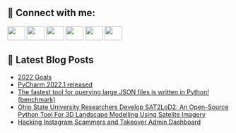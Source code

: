 ## 🔎 Connect with me:
[<img height="32" width="40" src="https://cdn.jsdelivr.net/npm/simple-icons@v5/icons/telegram.svg" />](https://t.me/bullbesh)
[<img height="32" width="40" src="https://cdn.jsdelivr.net/npm/simple-icons@v5/icons/vk.svg" />](https://vk.com/bullbesh)
[<img height="32" width="40" src="https://cdn.jsdelivr.net/npm/simple-icons@v5/icons/twitter.svg" />](https://twitter.com/bullbesh1)
[<img height="32" width="40" src="https://cdn.jsdelivr.net/npm/simple-icons@v5/icons/instagram.svg" />](https://www.instagram.com/bullbesh)
[<img height="32" width="40" src="https://cdn.jsdelivr.net/npm/simple-icons@v5/icons/reddit.svg" />](https://www.reddit.com/user/bullbesh)
[<img height="32" width="40" src="https://cdn.jsdelivr.net/npm/simple-icons@v5/icons/youtube.svg" />](https://www.youtube.com/channel/UCtfjRs6uzgq5mfm8S06WTcg)

## 📕 Latest Blog Posts
<!-- BLOG-POST-LIST:START -->
- [2022 Goals](https://www.reddit.com/r/Python/comments/u2wdhl/2022_goals/)
- [PyCharm 2022.1 released](https://www.reddit.com/r/Python/comments/u2vp01/pycharm_20221_released/)
- [The fastest tool for querying large JSON files is written in Python! &lpar;benchmark&rpar;](https://www.reddit.com/r/Python/comments/u2v858/the_fastest_tool_for_querying_large_json_files_is/)
- [Ohio State University Researchers Develop SAT2LoD2: An Open-Source Python Tool For 3D Landscape Modelling Using Satelite Imagery](https://www.reddit.com/r/Python/comments/u2v7m9/ohio_state_university_researchers_develop/)
- [Hacking Instagram Scammers and Takeover Admin Dashboard](https://www.reddit.com/r/Python/comments/u2tf1v/hacking_instagram_scammers_and_takeover_admin/)
<!-- BLOG-POST-LIST:END -->
